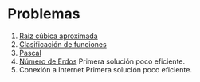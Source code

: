 # Problemas

1. [Raíz cúbica aproximada](https://github.com/EduPH/Problemas/tree/master/Cube_Root/Cube_root.hs)
2. [Clasificación de funciones](https://github.com/EduPH/Problemas/tree/master/Functional_Fun/FunctionalFun.hs)
3. [Pascal](https://github.com/EduPH/Problemas/blob/master/Pascal/Pascal.hs)
4. [Número de Erdos](https://github.com/EduPH/Problemas/blob/master/Erdos_Number/Erdos_Number1.hs) Primera solución poco eficiente.
5. Conexión a Internet Primera solución poco eficiente.